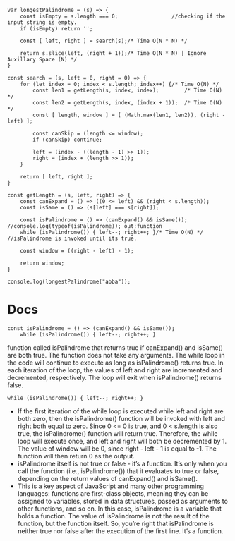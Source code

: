 ```
var longestPalindrome = (s) => {
    const isEmpty = s.length === 0;                 //checking if the input string is empty.
    if (isEmpty) return ''; 

    const [ left, right ] = search(s);/* Time O(N * N) */

    return s.slice(left, (right + 1));/* Time O(N * N) | Ignore Auxillary Space (N) */
}

const search = (s, left = 0, right = 0) => {
    for (let index = 0; index < s.length; index++) {/* Time O(N) */
        const len1 = getLength(s, index, index);        /* Time O(N) */
        const len2 = getLength(s, index, (index + 1));  /* Time O(N) */
        const [ length, window ] = [ (Math.max(len1, len2)), (right - left) ];

        const canSkip = (length <= window);
        if (canSkip) continue;

        left = (index - ((length - 1) >> 1));
        right = (index + (length >> 1));
    }

    return [ left, right ];
}

const getLength = (s, left, right) => {
    const canExpand = () => ((0 <= left) && (right < s.length));
    const isSame = () => (s[left] === s[right]);

    const isPalindrome = () => (canExpand() && isSame());                  //console.log(typeof(isPalindrome)); out:function
    while (isPalindrome()) { left--; right++; }/* Time O(N) */             //isPalindrome is invoked until its true.

    const window = ((right - left) - 1);

    return window;
}

console.log(longestPalindrome("abba"));
```
# Docs
```
const isPalindrome = () => (canExpand() && isSame());
    while (isPalindrome()) { left--; right++; }
```
function called isPalindrome that returns true if canExpand() and isSame() are both true. The function does not take any arguments.
The while loop in the code will continue to execute as long as isPalindrome() returns true. In each iteration of the loop, the values of left and right are incremented and decremented, respectively. The loop will exit when isPalindrome() returns false.
```
while (isPalindrome()) { left--; right++; }
```
* If the first iteration of the while loop is executed while 
left and right are both zero, then the isPalindrome() 
function will be invoked with left and right both equal 
to zero. Since 0 <= 0 is true, and 0 < s.length is also 
true, the isPalindrome() function will return true. 
Therefore, the while loop will execute once, and left 
and right will both be decremented by 1. The value of 
window will be 0, since right - left - 1 is equal to -1. 
The function will then return 0 as the output.
* isPalindrome itself is not true or false - it’s a function. It’s only when you call the function (i.e., isPalindrome()) that it evaluates to true or false, depending on the return values of canExpand() and isSame().
* This is a key aspect of JavaScript and many other programming languages: functions are first-class objects, meaning they can be assigned to variables, stored in data structures, passed as arguments to other functions, and so on. In this case, isPalindrome is a variable that holds a function. The value of isPalindrome is not the result of the function, but the function itself. So, you’re right that isPalindrome is neither true nor false after the execution of the first line. It’s a function.
